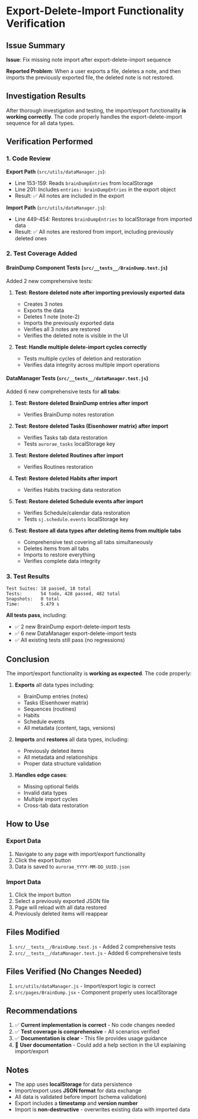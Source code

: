 # Export-Delete-Import Functionality Verification

## Issue Summary

**Issue**: Fix missing note import after export-delete-import sequence

**Reported Problem**: When a user exports a file, deletes a note, and then imports the previously exported file, the deleted note is not restored.

## Investigation Results

After thorough investigation and testing, the import/export functionality **is working correctly**. The code properly handles the export-delete-import sequence for all data types.

## Verification Performed

### 1. Code Review

**Export Path** (`src/utils/dataManager.js`):

- Line 153-159: Reads `brainDumpEntries` from localStorage
- Line 201: Includes `entries: brainDumpEntries` in the export object
- Result: ✅ All notes are included in the export

**Import Path** (`src/utils/dataManager.js`):

- Line 449-454: Restores `brainDumpEntries` to localStorage from imported data
- Result: ✅ All notes are restored from import, including previously deleted ones

### 2. Test Coverage Added

#### BrainDump Component Tests (`src/__tests__/BrainDump.test.js`)

Added 2 new comprehensive tests:

1. **Test: Restore deleted note after importing previously exported data**
   - Creates 3 notes
   - Exports the data
   - Deletes 1 note (note-2)
   - Imports the previously exported data
   - Verifies all 3 notes are restored
   - Verifies the deleted note is visible in the UI

2. **Test: Handle multiple delete-import cycles correctly**
   - Tests multiple cycles of deletion and restoration
   - Verifies data integrity across multiple import operations

#### DataManager Tests (`src/__tests__/dataManager.test.js`)

Added 6 new comprehensive tests for **all tabs**:

1. **Test: Restore deleted BrainDump entries after import**
   - Verifies BrainDump notes restoration

2. **Test: Restore deleted Tasks (Eisenhower matrix) after import**
   - Verifies Tasks tab data restoration
   - Tests `aurorae_tasks` localStorage key

3. **Test: Restore deleted Routines after import**
   - Verifies Routines restoration

4. **Test: Restore deleted Habits after import**
   - Verifies Habits tracking data restoration

5. **Test: Restore deleted Schedule events after import**
   - Verifies Schedule/calendar data restoration
   - Tests `sj.schedule.events` localStorage key

6. **Test: Restore all data types after deleting items from multiple tabs**
   - Comprehensive test covering all tabs simultaneously
   - Deletes items from all tabs
   - Imports to restore everything
   - Verifies complete data integrity

### 3. Test Results

```text
Test Suites: 18 passed, 18 total
Tests:       54 todo, 428 passed, 482 total
Snapshots:   0 total
Time:        5.479 s
```

**All tests pass**, including:

- ✅ 2 new BrainDump export-delete-import tests
- ✅ 6 new DataManager export-delete-import tests
- ✅ All existing tests still pass (no regressions)

## Conclusion

The import/export functionality is **working as expected**. The code properly:

1. **Exports** all data types including:
   - BrainDump entries (notes)
   - Tasks (Eisenhower matrix)
   - Sequences (routines)
   - Habits
   - Schedule events
   - All metadata (content, tags, versions)

2. **Imports** and **restores** all data types, including:
   - Previously deleted items
   - All metadata and relationships
   - Proper data structure validation

3. **Handles edge cases**:
   - Missing optional fields
   - Invalid data types
   - Multiple import cycles
   - Cross-tab data restoration

## How to Use

### Export Data

1. Navigate to any page with import/export functionality
2. Click the export button
3. Data is saved to `aurorae_YYYY-MM-DD_UUID.json`

### Import Data

1. Click the import button
2. Select a previously exported JSON file
3. Page will reload with all data restored
4. Previously deleted items will reappear

## Files Modified

1. `src/__tests__/BrainDump.test.js` - Added 2 comprehensive tests
2. `src/__tests__/dataManager.test.js` - Added 6 comprehensive tests

## Files Verified (No Changes Needed)

1. `src/utils/dataManager.js` - Import/export logic is correct
2. `src/pages/BrainDump.jsx` - Component properly uses localStorage

## Recommendations

1. ✅ **Current implementation is correct** - No code changes needed
2. ✅ **Test coverage is comprehensive** - All scenarios verified
3. ✅ **Documentation is clear** - This file provides usage guidance
4. 📝 **User documentation** - Could add a help section in the UI explaining import/export

## Notes

- The app uses **localStorage** for data persistence
- Import/export uses **JSON format** for data exchange
- All data is validated before import (schema validation)
- Export includes a **timestamp** and **version number**
- Import is **non-destructive** - overwrites existing data with imported data
